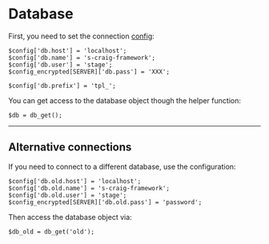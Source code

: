
# Database

First, you need to set the connection [config](../../doc/setup/config.md):

	$config['db.host'] = 'localhost';
	$config['db.name'] = 's-craig-framework';
	$config['db.user'] = 'stage';
	$config_encrypted[SERVER]['db.pass'] = 'XXX';

	$config['db.prefix'] = 'tpl_';

You can get access to the database object though the helper function:

	$db = db_get();

---

## Alternative connections

If you need to connect to a different database, use the configuration:

	$config['db.old.host'] = 'localhost';
	$config['db.old.name'] = 's-craig-framework';
	$config['db.old.user'] = 'stage';
	$config_encrypted[SERVER]['db.old.pass'] = 'password';

Then access the database object via:

	$db_old = db_get('old');
